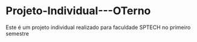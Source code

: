 # Projeto-Individual---OTerno
Este é um projeto individual realizado para faculdade SPTECH no primeiro semestre
